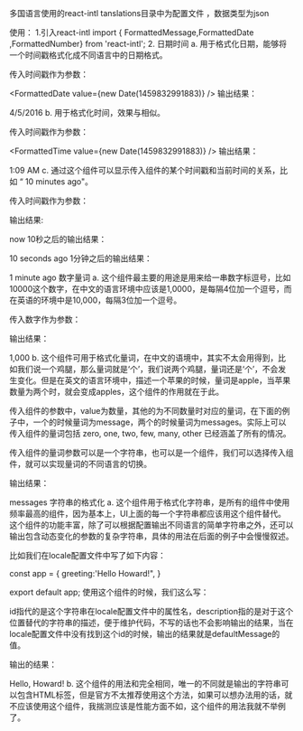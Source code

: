 多国语言使用的react-intl 
tanslations目录中为配置文件 ，数据类型为json

使用：
1.引入react-intl  import { FormattedMessage,FormattedDate ,FormattedNumber} from 'react-intl'; 
2.
日期时间
a. <FormattedDate /> 用于格式化日期，能够将一个时间戳格式化成不同语言中的日期格式。

传入时间戳作为参数：

<FormattedDate 
    value={new Date(1459832991883)}
/>
输出结果：

<span>4/5/2016</span>
b. <FormattedTime> 用于格式化时间，效果与<FormattedDate />相似。

传入时间戳作为参数：

<FormattedTime 
   value={new Date(1459832991883)}
/>
输出结果：

<span>1:09 AM</span>
c. <FormattedRelative /> 通过这个组件可以显示传入组件的某个时间戳和当前时间的关系，比如 “ 10 minutes ago"。

传入时间戳作为参数：

<FormattedRelative 
    value={Date.now()}
/>
输出结果:

<span>now</span>
10秒之后的输出结果：

<span>10 seconds ago</span>
1分钟之后的输出结果：

<span>1 minute ago</span>
数字量词
a. <FormattedNumber /> 这个组件最主要的用途是用来给一串数字标逗号，比如10000这个数字，在中文的语言环境中应该是1,0000，是每隔4位加一个逗号，而在英语的环境中是10,000，每隔3位加一个逗号。

传入数字作为参数：

<FormattedNumber 
    value={1000}
/>
输出结果：

<span>1,000</span>
b. <FormattedPlural /> 这个组件可用于格式化量词，在中文的语境中，其实不太会用得到，比如我们说一个鸡腿，那么量词就是‘个’，我们说两个鸡腿，量词还是‘个’，不会发生变化。但是在英文的语言环境中，描述一个苹果的时候，量词是apple，当苹果数量为两个时，就会变成apples，这个组件的作用就在于此。

传入组件的参数中，value为数量，其他的为不同数量时对应的量词，在下面的例子中，一个的时候量词为message，两个的时候量词为messages。实际上可以传入组件的量词包括 zero, one, two, few, many, other 已经涵盖了所有的情况。

<FormattedPlural
    value={10}
    one='message'
    other='messages'/>
传入组件的量词参数可以是一个字符串，也可以是一个组件，我们可以选择传入<FormattedMessage />组件，就可以实现量词的不同语言的切换。

输出结果：

<span>messages</span>
字符串的格式化
a. <FormattedMessage /> 这个组件用于格式化字符串，是所有的组件中使用频率最高的组件，因为基本上，UI上面的每一个字符串都应该用这个组件替代。这个组件的功能丰富，除了可以根据配置输出不同语言的简单字符串之外，还可以输出包含动态变化的参数的复杂字符串，具体的用法在后面的例子中会慢慢叙述。

比如我们在locale配置文件中写了如下内容：

const app = {
    greeting:'Hello Howard!",
}

export default app;
使用这个组件的时候，我们这么写：

<FormattedMessage
    id='app.greeting'
    description='say hello to Howard'
    defaultMessage='Hello, Howard!'
    />
id指代的是这个字符串在locale配置文件中的属性名，description指的是对于这个位置替代的字符串的描述，便于维护代码，不写的话也不会影响输出的结果，当在locale配置文件中没有找到这个id的时候，输出的结果就是defaultMessage的值。

输出的结果：

<span>Hello, Howard!</span>
b. <FormattedHTMLMessage /> 这个组件的用法和<FormattedMessage />完全相同，唯一的不同就是输出的字符串可以包含HTML标签，但是官方不太推荐使用这个方法，如果可以想办法用<FormattedMessage />的话，就不应该使用这个组件，我揣测应该是性能方面不如<FormattedMessage />，这个组件的用法我就不举例了。